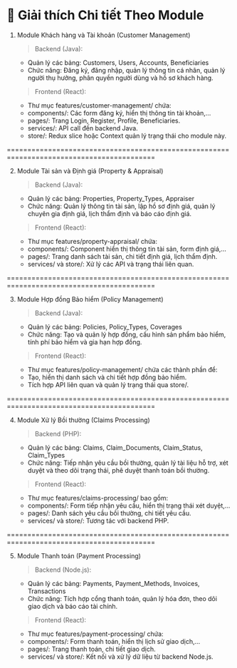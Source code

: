 # 🔹 Giải thích Chi tiết Theo Module

1. Module Khách hàng và Tài khoản (Customer Management)

   > Backend (Java):

   - Quản lý các bảng: Customers, Users, Accounts, Beneficiaries
   - Chức năng: Đăng ký, đăng nhập, quản lý thông tin cá nhân, quản lý người thụ hưởng, phân quyền người dùng và hồ sơ khách hàng.

   > Frontend (React):

   - Thư mục features/customer-management/ chứa:
   - components/: Các form đăng ký, hiển thị thông tin tài khoản,…
   - pages/: Trang Login, Register, Profile, Beneficiaries.
   - services/: API call đến backend Java.
   - store/: Redux slice hoặc Context quản lý trạng thái cho module này.

==========================================================================================

2. Module Tài sản và Định giá (Property & Appraisal)

   > Backend (Java):

   - Quản lý các bảng: Properties, Property_Types, Appraiser
   - Chức năng: Quản lý thông tin tài sản, lập hồ sơ định giá, quản lý chuyên gia định giá, lịch thẩm định và báo cáo định giá.

   > Frontend (React):

   - Thư mục features/property-appraisal/ chứa:
   - components/: Component hiển thị thông tin tài sản, form định giá,…
   - pages/: Trang danh sách tài sản, chi tiết định giá, lịch thẩm định.
   - services/ và store/: Xử lý các API và trạng thái liên quan.

==========================================================================================

3. Module Hợp đồng Bảo hiểm (Policy Management)

   > Backend (Java):

   - Quản lý các bảng: Policies, Policy_Types, Coverages
   - Chức năng: Tạo và quản lý hợp đồng, cấu hình sản phẩm bảo hiểm, tính phí bảo hiểm và gia hạn hợp đồng.

   > Frontend (React):

   - Thư mục features/policy-management/ chứa các thành phần để:
   - Tạo, hiển thị danh sách và chi tiết hợp đồng bảo hiểm.
   - Tích hợp API liên quan và quản lý trạng thái qua store/.

==========================================================================================

4. Module Xử lý Bồi thường (Claims Processing)

   > Backend (PHP):

   - Quản lý các bảng: Claims, Claim_Documents, Claim_Status, Claim_Types
   - Chức năng: Tiếp nhận yêu cầu bồi thường, quản lý tài liệu hỗ trợ, xét duyệt và theo dõi trạng thái, phê duyệt thanh toán bồi thường.

   > Frontend (React):

   - Thư mục features/claims-processing/ bao gồm:
   - components/: Form tiếp nhận yêu cầu, hiển thị trạng thái xét duyệt,…
   - pages/: Danh sách yêu cầu bồi thường, chi tiết yêu cầu.
   - services/ và store/: Tương tác với backend PHP.

==========================================================================================

5. Module Thanh toán (Payment Processing)

   > Backend (Node.js):

   - Quản lý các bảng: Payments, Payment_Methods, Invoices, Transactions
   - Chức năng: Tích hợp cổng thanh toán, quản lý hóa đơn, theo dõi giao dịch và báo cáo tài chính.

   > Frontend (React):

   - Thư mục features/payment-processing/ chứa:
   - components/: Form thanh toán, hiển thị lịch sử giao dịch,…
   - pages/: Trang thanh toán, chi tiết giao dịch.
   - services/ và store/: Kết nối và xử lý dữ liệu từ backend Node.js.
